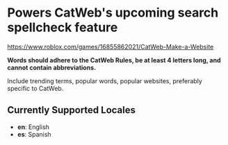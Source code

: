 # Powers CatWeb's upcoming search spellcheck feature

https://www.roblox.com/games/16855862021/CatWeb-Make-a-Website

**Words should adhere to the CatWeb Rules, be at least 4 letters long, and cannot contain abbreviations.**

Include trending terms, popular words, popular websites, preferably specific to CatWeb.

## Currently Supported Locales
- **en**: English
- **es**: Spanish
